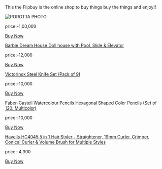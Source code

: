 This the Flipbuy is the online shop to buy things 
buy the things and enjoy!! 

![POROTTA PHOTO](https://www.indidiet.com/wp-content/uploads/2019/07/Capture1-4.jpg)

price:-1,00,000

[Buy Now](orderPlaced.md)

[Barbie Dream House Doll house with Pool, Slide & Elevator](https://images-na.ssl-images-amazon.com/images/I/811MRXm99aL._AC_SL1500_.jpg)

price:-12,000

[Buy Now](orderPlaced.md)

[Victorinox Steel Knife Set  (Pack of 9)](https://rukminim1.flixcart.com/image/416/416/kcm9t3k0/kitchen-knife/r/g/t/5-1193-9-victorinox-original-imaftph2pvvf3gwz.jpeg?q=70)

price:-10,000

[Buy Now](orderPlaced.md)

[Faber-Castell Watercolour Pencils Hexagonal Shaped Color Pencils  (Set of 120, Multicolor)](https://rukminim1.flixcart.com/image/416/416/k7ksvww0/pencil/f/9/a/watercolor-pencil-albrecht-durer-wood-case-of-120-faber-castell-original-imafps7z3gbputsq.jpeg?q=70)

price:-10,000

[Buy Now](orderPlaced.md)

[Havells HC4045 5 in 1 Hair Styler - Straightener, 19mm Curler, Crimper, Conical Curler & Volume Brush for Multiple Styles](https://images-na.ssl-images-amazon.com/images/I/81x90uemQCL._SL1500_.jpg)

price:-4,300

[Buy Now](orderPlaced.md)
